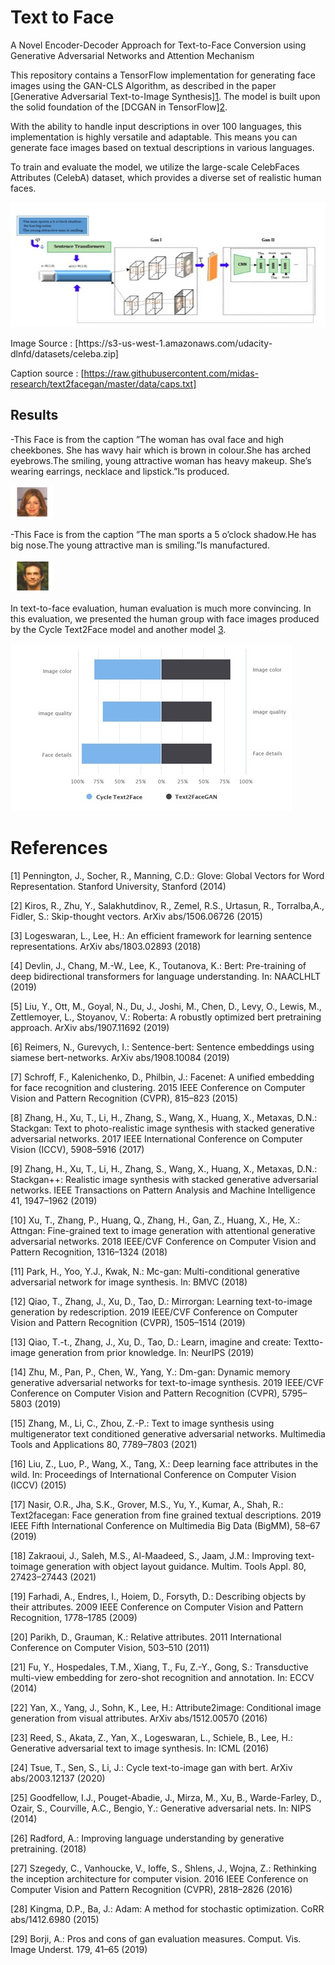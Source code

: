 # Text to Face

A Novel Encoder-Decoder Approach for Text-to-Face Conversion using Generative Adversarial Networks and Attention Mechanism

This repository contains a TensorFlow implementation for generating face images using the GAN-CLS Algorithm, as described in the paper [Generative Adversarial Text-to-Image Synthesis][1](https://proceedings.mlr.press/v48/reed16.html). The model is built upon the solid foundation of the [DCGAN in TensorFlow][2](https://github.com/tensorlayer/DCGAN).

With the ability to handle input descriptions in over 100 languages, this implementation is highly versatile and adaptable. This means you can generate face images based on textual descriptions in various languages.

To train and evaluate the model, we utilize the large-scale CelebFaces Attributes (CelebA) dataset, which provides a diverse set of realistic human faces.
<p align="center">
<img src="./images/Picture1.jpg" width="600" height="200">
</p>
Image Source : [https://s3-us-west-1.amazonaws.com/udacity-dlnfd/datasets/celeba.zip]

Caption source : [https://raw.githubusercontent.com/midas-research/text2facegan/master/data/caps.txt]

## Results

-This Face is from the caption ”The woman has oval face and high cheekbones. She has wavy hair which is brown in colour.She has arched eyebrows.The smiling, young attractive woman has heavy makeup. She’s wearing earrings, necklace and lipstick.”Is produced.

![one test](./images/Picture3.jpg)

-This Face is from the caption ”The man sports a 5 o’clock shadow.He has big nose.The young attractive man is smiling.”Is manufactured.

![two test](./images/Picture4.jpg)


In text-to-face evaluation, human evaluation is much more convincing. In this evaluation, we presented the human group with face images produced by the Cycle Text2Face model and another model [3](https://ieeexplore.ieee.org/abstract/document/8919389).

![Human evaluation results](./images/Picture2.jpg)

# References

[1]	Pennington, J., Socher, R., Manning, C.D.: Glove: Global Vectors for Word Representation. Stanford University, Stanford (2014)

[2]	Kiros, R., Zhu, Y., Salakhutdinov, R., Zemel, R.S., Urtasun, R., Torralba,A., Fidler, S.: Skip-thought vectors. ArXiv abs/1506.06726 (2015)

[3]	Logeswaran, L., Lee, H.: An efficient framework for learning sentence representations. ArXiv abs/1803.02893 (2018)

[4]	Devlin, J., Chang, M.-W., Lee, K., Toutanova, K.: Bert: Pre-training of deep bidirectional transformers for language understanding. In: NAACLHLT (2019)

[5]	Liu, Y., Ott, M., Goyal, N., Du, J., Joshi, M., Chen, D., Levy, O., Lewis, M., Zettlemoyer, L., Stoyanov, V.: Roberta: A robustly optimized bert pretraining approach. ArXiv abs/1907.11692 (2019)

[6]	Reimers, N., Gurevych, I.: Sentence-bert: Sentence embeddings using siamese bert-networks. ArXiv abs/1908.10084 (2019)

[7]	Schroff, F., Kalenichenko, D., Philbin, J.: Facenet: A unified embedding for face recognition and clustering. 2015 IEEE Conference on Computer Vision and Pattern Recognition (CVPR), 815–823 (2015)

[8]	Zhang, H., Xu, T., Li, H., Zhang, S., Wang, X., Huang, X., Metaxas, D.N.: Stackgan: Text to photo-realistic image synthesis with stacked generative adversarial networks. 2017 IEEE International Conference on Computer Vision (ICCV), 5908–5916 (2017)

[9]	Zhang, H., Xu, T., Li, H., Zhang, S., Wang, X., Huang, X., Metaxas, D.N.: Stackgan++: Realistic image synthesis with stacked generative adversarial networks. IEEE Transactions on Pattern Analysis and Machine Intelligence 41, 1947–1962 (2019)

[10]	Xu, T., Zhang, P., Huang, Q., Zhang, H., Gan, Z., Huang, X., He, X.: Attngan: Fine-grained text to image generation with attentional generative adversarial networks. 2018 IEEE/CVF Conference on Computer Vision and Pattern Recognition, 1316–1324 (2018)

[11]	Park, H., Yoo, Y.J., Kwak, N.: Mc-gan: Multi-conditional generative adversarial network for image synthesis. In: BMVC (2018)

[12]	Qiao, T., Zhang, J., Xu, D., Tao, D.: Mirrorgan: Learning text-to-image generation by redescription. 2019 IEEE/CVF Conference on Computer Vision and Pattern Recognition (CVPR), 1505–1514 (2019)

[13]	Qiao, T.-t., Zhang, J., Xu, D., Tao, D.: Learn, imagine and create: Textto-image generation from prior knowledge. In: NeurIPS (2019)

[14]	Zhu, M., Pan, P., Chen, W., Yang, Y.: Dm-gan: Dynamic memory generative adversarial networks for text-to-image synthesis. 2019 IEEE/CVF Conference on Computer Vision and Pattern Recognition (CVPR),
5795–5803 (2019)

[15]	Zhang, M., Li, C., Zhou, Z.-P.: Text to image synthesis using multigenerator text conditioned generative adversarial networks. Multimedia Tools and Applications 80, 7789–7803 (2021)

[16]	Liu, Z., Luo, P., Wang, X., Tang, X.: Deep learning face attributes in the wild. In: Proceedings of International Conference on Computer Vision (ICCV) (2015)

[17]	Nasir, O.R., Jha, S.K., Grover, M.S., Yu, Y., Kumar, A., Shah, R.: Text2facegan: Face generation from fine grained textual descriptions. 2019 IEEE Fifth International Conference on Multimedia Big Data (BigMM), 58–67 (2019)

[18]	Zakraoui, J., Saleh, M.S., Al-Maadeed, S., Jaam, J.M.: Improving text-toimage generation with object layout guidance. Multim. Tools Appl. 80, 27423–27443 (2021)

[19]	Farhadi, A., Endres, I., Hoiem, D., Forsyth, D.: Describing objects by their attributes. 2009 IEEE Conference on Computer Vision and Pattern Recognition, 1778–1785 (2009)

[20]	Parikh, D., Grauman, K.: Relative attributes. 2011 International Conference on Computer Vision, 503–510 (2011)

[21]	Fu, Y., Hospedales, T.M., Xiang, T., Fu, Z.-Y., Gong, S.: Transductive multi-view embedding for zero-shot recognition and annotation. In: ECCV (2014)

[22]	Yan, X., Yang, J., Sohn, K., Lee, H.: Attribute2image: Conditional image generation from visual attributes. ArXiv abs/1512.00570 (2016)

[23]	Reed, S., Akata, Z., Yan, X., Logeswaran, L., Schiele, B., Lee, H.: Generative adversarial text to image synthesis. In: ICML (2016)

[24]	Tsue, T., Sen, S., Li, J.: Cycle text-to-image gan with bert. ArXiv abs/2003.12137 (2020)

[25]	Goodfellow, I.J., Pouget-Abadie, J., Mirza, M., Xu, B., Warde-Farley, D., Ozair, S., Courville, A.C., Bengio, Y.: Generative adversarial nets. In: NIPS (2014)

[26]	Radford, A.: Improving language understanding by generative pretraining. (2018)

[27]	Szegedy, C., Vanhoucke, V., Ioffe, S., Shlens, J., Wojna, Z.: Rethinking the inception architecture for computer vision. 2016 IEEE Conference on Computer Vision and Pattern Recognition (CVPR), 2818–2826 (2016)

[28]	Kingma, D.P., Ba, J.: Adam: A method for stochastic optimization. CoRR abs/1412.6980 (2015)

[29]	Borji, A.: Pros and cons of gan evaluation measures. Comput. Vis. Image Underst. 179, 41–65 (2019)


